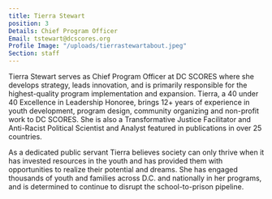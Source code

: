 ```yaml
---
title: Tierra Stewart
position: 3
Details: Chief Program Officer
Email: tstewart@dcscores.org
Profile Image: "/uploads/tierrastewartabout.jpeg"
Section: staff
---
```


Tierra Stewart serves as Chief Program Officer at DC SCORES where she develops strategy, leads innovation, and is primarily responsible for the highest-quality program implementation and expansion. Tierra, a 40 under 40 Excellence in Leadership Honoree, brings 12+ years of experience in youth development, program design, community organizing and non-profit work to DC SCORES. She is also a Transformative Justice Facilitator and Anti-Racist Political Scientist and Analyst featured in publications in over 25 countries.

As a dedicated public servant Tierra believes society can only thrive when it has invested resources in the youth and has provided them with opportunities to realize their potential and dreams. She has engaged thousands of youth and families across D.C. and nationally in her programs, and is determined to continue to disrupt the school-to-prison pipeline.